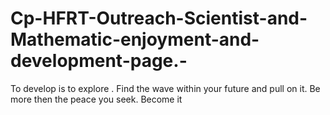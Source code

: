 # Cp-HFRT-Outreach-Scientist-and-Mathematic-enjoyment-and-development-page.-
To develop is to explore . Find the wave within your future and pull on it. Be more then the peace you seek. Become it 
